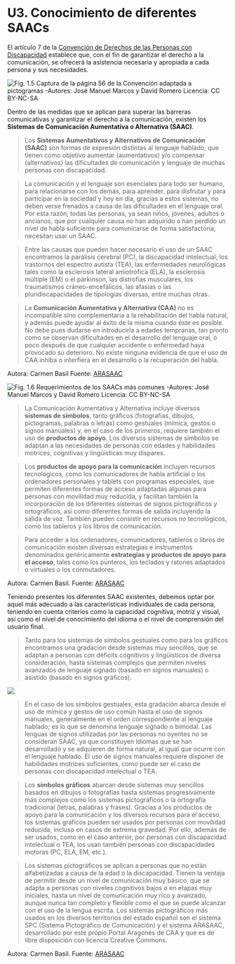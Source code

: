 
# U3. Conocimiento de diferentes SAACs

El artículo 7 de la [Convención de Derechos de las Personas con Discapacidad](http://www.ceapat.es/ceapat_01/centro_documental/tecnologiasinformacion/sistemas_comunicacion_aumentativa/IM_035263) establece que, con el fin de garantizar el derecho a la comunicación, se ofrecerá la asistencia necesaria y apropiada a cada persona y sus necesidades.

![Fig. 1.5 Captura de la página 56 de la Convención adaptada a pictogramas -Autores: José Manuel Marcos y David Romero Licencia: CC BY-NC-SA](https://lh6.googleusercontent.com/-gdBOfL2CH-Q/Ueg3WTwg3uI/AAAAAAAAAts/bHLWzlfhkwI/w629-h413-no/comunicacion_derecho.JPG)

Dentro de las medidas que se aplican para superar las barreras comunicativas y garantizar el derecho a la comunicación, existen los **Sistemas de Comunicación Aumentativa o Alternativa (SAAC)**.

> Los **Sistemas Aumentativos y Alternativos de Comunicación (SAAC)** son formas de expresión distintas al lenguaje hablado, que tienen como objetivo aumentar (aumentativos) y/o compensar (alternativos) las dificultades de comunicación y lenguaje de muchas personas con discapacidad.

> La comunicación y el lenguaje son esenciales para todo ser humano, para relacionarse con los demás, para aprender, para disfrutar y para participar en la sociedad y hoy en día, gracias a estos sistemas, no deben verse frenados a causa de las dificultades en el lenguaje oral. Por esta razón, todas las personas, ya sean niños, jóvenes, adultos o ancianos, que por cualquier causa no han adquirido o han perdido un nivel de habla suficiente para comunicarse de forma satisfactoria, necesitan usar un SAAC.

> Entre las causas que pueden hacer necesario el uso de un SAAC encontramos la parálisis cerebral (PC), la discapacidad intelectual, los trastornos del espectro autista (TEA), las enfermedades neurológicas tales como la esclerosis lateral amiotrófica (ELA), la esclerosis múltiple (EM) o el párkinson, las distrofias musculares, los traumatismos cráneo-encefálicos, las afasias o las pluridiscapacidades de tipologías diversas, entre muchas otras.

> La **Comunicación Aumentativa y Alternativa (CAA)** no es incompatible sino complementaria a la rehabilitación del habla natural, y además puede ayudar al éxito de la misma cuando éste es posible. No debe pues dudarse en introducirla a edades tempranas, tan pronto como se observan dificultades en el desarrollo del lenguaje oral, o poco después de que cualquier accidente o enfermedad haya provocado su deterioro. No existe ninguna evidencia de que el uso de CAA inhiba o interfiera en el desarrollo o la recuperación del habla.

Autora: Carmen Basil Fuente: [ARASAAC](http://arasaac.org/aac.php)

![Fig. 1.6 Requerimientos de los SAACs más comunes -Autores: José Manuel Marcos y David Romero Licencia: CC BY-NC-SA](https://lh6.googleusercontent.com/-0bsnrGwLGCI/UegzbouAS0I/AAAAAAAAAs4/Dr78GhSDe74/w649-h287-no/saacs.JPG)

> La Comunicación Aumentativa y Alternativa incluye diversos **sistemas de símbolos**, tanto gráficos (fotografías, dibujos, pictogramas, palabras o letras) como gestuales (mímica, gestos o signos manuales) y, en el caso de los primeros, requiere también el uso de **productos de apoyo**. Los diversos sistemas de símbolos se adaptan a las necesidades de personas con edades y habilidades motrices, cognitivas y lingüísticas muy dispares.

> Los **productos de apoyo para la comunicación** incluyen recursos tecnológicos, como los comunicadores de habla artificial o los ordenadores personales y tablets con programas especiales, que permiten diferentes formas de acceso adaptadas algunas para personas con movilidad muy reducida, y facilitan también la incorporación de los diferentes sistemas de signos pictográficos y ortográficos, así como diferentes formas de salida incluyendo la salida de voz. También pueden consistir en recursos no tecnológicos, como los tableros y los libros de comunicación.

> Para acceder a los ordenadores, comunicadores, tableros o libros de comunicación existen diversas estrategias e instrumentos denominados genéricamente **estrategias y productos de apoyo para el acceso**, tales como los punteros, los teclados y ratones adaptados o virtuales o los conmutadores.

Autora: Carmen Basil. Fuente: [ARASAAC](http://arasaac.org/aac.php)

Teniendo presentes los diferentes SAAC existentes, debemos optar por aquel más adecuado a las características individuales de cada persona, teniendo en cuenta criterios como la capacidad cognitiva, motriz y visual, así como el nivel de conocimiento del idioma o el nivel de comprensión del usuario final.

> Tanto para los sistemas de símbolos gestuales como para los gráficos encontramos una gradación desde sistemas muy sencillos, que se adaptan a personas con déficits cognitivos y lingüísticos de diversa consideración, hasta sistemas complejos que permiten niveles avanzados de lenguaje signado (basado en signos manuales) o asistido (basado en signos gráficos).

![](http://arasaac.org/images/signar.png)

> En el caso de los símbolos gestuales, esta gradación abarca desde el uso de mímica y gestos de uso común hasta el uso de signos manuales, generalmente en el orden correspondiente al lenguaje hablado; es lo que se denomina lenguaje signado o bimodal. Las lenguas de signos utilizadas por las personas no oyentes no se consideran SAAC, ya que constituyen idiomas que se han desarrollado y se adquieren de forma natural, al igual que ocurre con el lenguaje hablado. El uso de signos manuales requiere disponer de habilidades motrices suficientes, como puede ser el caso de personas con discapacidad intelectual o TEA.

> Los **símbolos gráficos** abarcan desde sistemas muy sencillos basados en dibujos o fotografías hasta sistemas progresivamente más complejos como los sistemas pictográficos o la ortografía tradicional (letras, palabras y frases). Gracias a los productos de apoyo para la comunicación y los diversos recursos para el acceso, los sistemas gráficos pueden ser usados por personas con movilidad reducida, incluso en casos de extrema gravedad. Por ello, además de ser usados, como en el caso anterior, por personas con discapacidad intelectual o TEA, los usan también personas con discapacidades motoras (PC, ELA, EM, etc.).

> Los sistemas pictográficos se aplican a personas que no están alfabetizadas a causa de la edad o la discapacidad. Tienen la ventaja de permitir desde un nivel de comunicación muy básico, que se adapta a personas con niveles cognitivos bajos o en etapas muy iniciales, hasta un nivel de comunicación muy rico y avanzado, aunque nunca tan completo y flexible como el que se puede alcanzar con el uso de la lengua escrita. Los sistemas pictográficos más usados en los diversos territorios del estado español son el sistema SPC (Sistema Pictográfico de Comunicación) y el sistema ARASAAC, desarrollado por este propio Portal Aragonés de CAA y que es de libre disposición con licencia Creative Commons.

Autora: Carmen Basil. Fuente: [ARASAAC](http://arasaac.org/aac.php)